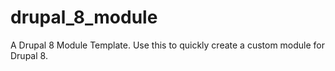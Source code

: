 drupal_8_module
===============

A Drupal 8 Module Template. Use this to quickly create a custom module for Drupal 8.
